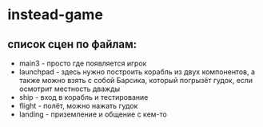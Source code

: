 # instead-game
## список сцен по файлам:
- main3 - просто где появляется игрок
- launchpad - здесь нужно построить корабль из двух компонентов, а также можно взять с собой Барсика, который погрызёт гудок, если осмотрит местность дважды
- ship - вход в корабль и тестирование
- flight - полёт, можно нажать гудок
- landing - приземление и общение с кем-то
